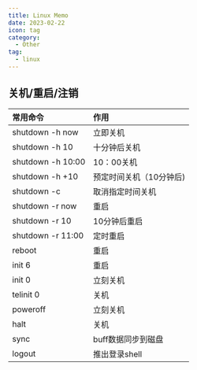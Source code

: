 ```yaml
---
title: Linux Memo
date: 2023-02-22
icon: tag
category:
  - Other
tag:
  - linux
---
```


## 关机/重启/注销

|      常用命令         |           作用            |
| :-------------------  | :----------------------  |
|   shutdown -h now     |   立即关机                |
|   shutdown -h 10      |   十分钟后关机            |
|   shutdown -h 10:00   |   10：00关机              |
|   shutdown -h +10     |   预定时间关机（10分钟后)  |
|   shutdown -c         |   取消指定时间关机         |
|   shutdown -r now     |   重启                    |
|   shutdown -r 10      |   10分钟后重启            |
|   shutdown -r 11:00   |   定时重启                |
|   reboot              |   重启                    |
|   init 6              |   重启                    |
|   init 0              |   立刻关机                 |
|   telinit 0           |   关机                     |
|   poweroff            |   立刻关机                 |
|   halt                |   关机                     |
|   sync                |   buff数据同步到磁盘       |
|   logout              |   推出登录shell            |

